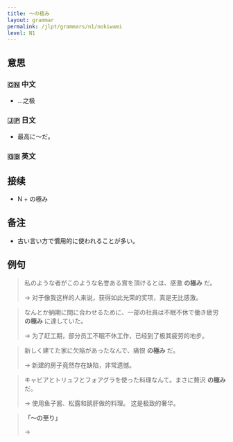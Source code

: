 ```yaml
---
title: 〜の極み
layout: grammar
permalink: /jlpt/grammars/n1/nokiwami
level: N1
---
```


## 意思

### 🇨🇳 中文

- ...之极

### 🇯🇵 日文

- 最高に〜だ。

### 🇬🇧 英文


## 接续

- N + の極み

## 备注

- 古い言い方で慣用的に使われることが多い。

## 例句

> 私のような者がこのような名誉ある賞を頂けるとは、感激 **の極み** だ。
>
> → 对于像我这样的人来说，获得如此光荣的奖项，真是无比感激。

> なんとか納期に間に合わせるために、一部の社員は不眠不休で働き疲労 **の極み** に達していた。
>
> → 为了赶工期，部分员工不眠不休工作，已经到了极其疲劳的地步。

> 新しく建てた家に欠陥があったなんで、痛恨 **の極み** だ。
>
> → 新建的房子竟然存在缺陷，非常遗憾。

> キャビアとトリュフとフォアグラを使った料理なんて。まさに贅沢 **の極み** だ。
>
> → 使用鱼子酱、松露和鹅肝做的料理。 这是极致的奢华。

> **「～の至り」**
>
> → 

